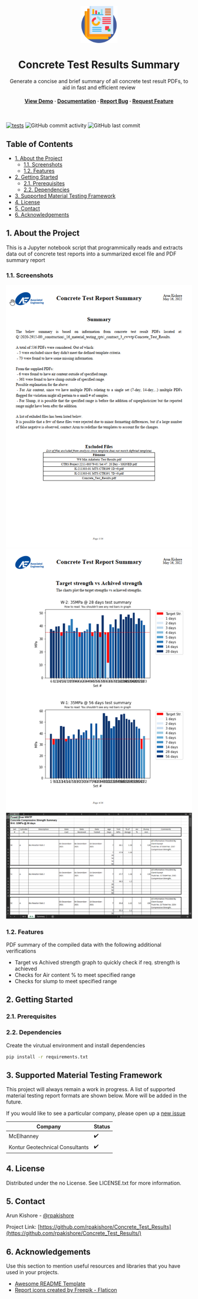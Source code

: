 <!--- Heading --->
<div align="center">
  <img src="assets/report.png" alt="logo" width="100" height="auto" />
  <h1>Concrete Test Results Summary</h1>
  <p>
    Generate a concise and brief summary of all concrete test result PDFs, to aid in fast and efficient review
  </p>
<h4>
    <a href="https://github.com/rpakishore/Concrete_Test_Results#11-screenshots">View Demo</a>
  <span> · </span>
    <a href="https://github.com/rpakishore/Concrete_Test_Results#2-getting-started">Documentation</a>
  <span> · </span>
    <a href="https://github.com/rpakishore/Concrete_Test_Results/issues/">Report Bug</a>
  <span> · </span>
    <a href="https://github.com/rpakishore/Concrete_Test_Results/issues/">Request Feature</a>
  </h4>
</div>
<br />

[![tests](https://github.com/rpakishore/Concrete_Test_Results/actions/workflows/test.yml/badge.svg)](https://github.com/rpakishore/Concrete_Test_Results/actions/workflows/test.yml)
![GitHub commit activity](https://img.shields.io/github/commit-activity/m/rpakishore/Concrete_Test_Results)
![GitHub last commit](https://img.shields.io/github/last-commit/rpakishore/Concrete_Test_Results)

<!-- Table of Contents -->
<h2>Table of Contents</h2>  

- [1. About the Project](#1-about-the-project)
  - [1.1. Screenshots](#11-screenshots)
  - [1.2. Features](#12-features)
- [2. Getting Started](#2-getting-started)
  - [2.1. Prerequisites](#21-prerequisites)
  - [2.2. Dependencies](#22-dependencies)
- [3. Supported Material Testing Framework](#3-supported-material-testing-framework)
- [4. License](#4-license)
- [5. Contact](#5-contact)
- [6. Acknowledgements](#6-acknowledgements)

<!-- About the Project -->
## 1. About the Project
This is a Jupyter notebook script that programmically reads and extracts data out of concrete test reports into a summarized excel file and PDF summary report
<!-- Screenshots -->
### 1.1. Screenshots
<div align="center"> 
  <img src="assets/PDFXEdit_TOuqdTL0CR.png" alt="Summary" />
  <img src="assets/PDFXEdit_4Xm5KQLlBj.png" alt="Sample Graph" />
  <img src="assets/EXCEL_dZOZkBohTr.png" alt="Excel" />
</div>

<!-- Features -->
### 1.2. Features
PDF summary of the compiled data with the following additional verifications  
  - Target vs Achived strength graph to quickly check if req. strength is achieved  
  - Checks for Air content % to meet specified range
  - Checks for slump to meet specified range

## 2. Getting Started

<!-- Prerequisites -->
### 2.1. Prerequisites

### 2.2. Dependencies
Create the virutual environment and install dependencies

```bash
pip install -r requirements.txt
```

<!-- Roadmap -->
## 3. Supported Material Testing Framework

This project will always remain a work in progress. A list of supported material testing report formats are shown below. More will be added in the future. 

If you would like to see a particular company, please open up a [new issue](https://github.com/rpakishore/Concrete_Test_Results/issues/)

| Company | Status |
|---------|--------|
| McElhanney | ✔️ |
| Kontur Geotechnical Consultants | ✔️ |

<!-- License -->
## 4. License
Distributed under the no License. See LICENSE.txt for more information.

<!-- Contact -->
## 5. Contact

Arun Kishore - <a href="mailto:pypi@rpakishore.co.in?subject=[Concrete Test Results Summary]">@rpakishore</a>

Project Link: [https://github.com/rpakishore/Concrete_Test_Results](https://github.com/rpakishore/Concrete_Test_Results/)

<!-- Acknowledgments -->
## 6. Acknowledgements

Use this section to mention useful resources and libraries that you have used in your projects.

 - [Awesome README Template](https://github.com/Louis3797/awesome-readme-template/blob/main/README-WITHOUT-EMOJI.md)
 - <a href="https://www.flaticon.com/free-icons/report" title="report icons">Report icons created by Freepik - Flaticon</a>
